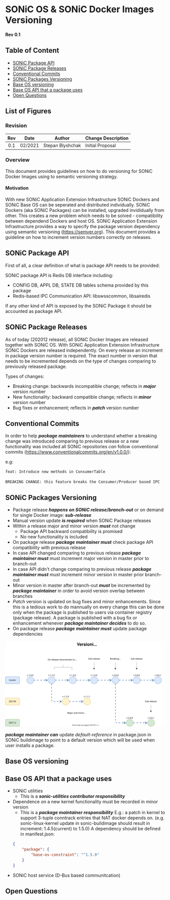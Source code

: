<!-- omit in toc -->
# SONiC OS & SONiC Docker Images Versioning

<!-- omit in toc -->
#### Rev 0.1

<!-- omit in toc -->
## Table of Content
- [SONiC Package API](#sonic-package-api)
- [SONiC Package Releases](#sonic-package-releases)
- [Conventional Commits](#conventional-commits)
- [SONiC Packages Versioning](#sonic-packages-versioning)
- [Base OS versioning](#base-os-versioning)
- [Base OS API that a package uses](#base-os-api-that-a-package-uses)
- [Open Questions](#open-questions)

<!-- omit in toc -->
## List of Figures

### Revision

| Rev |     Date    |       Author            | Change Description                   |
|:---:|:-----------:|:-----------------------:|--------------------------------------|
| 0.1 | 02/2021     | Stepan Blyshchak        | Initial Proposal                     |

### Overview

This document provides guidelines on how to do versioning for SONiC Docker Images using to semantic versioning strategy.

<!-- omit in toc -->
#### Motivation

With new SONiC Application Extension Infrastructure SONiC Dockers and SONiC Base OS can be seperated and distributed individually.
SONiC Dockers (aka SONiC Packages) can be installed, upgraded invididually from other. This creates a new problem which needs to be
solved - compatibility between dependend Dockers and host OS. SONiC Application Extension Infrastructure provides a way to specify
the package version dependency using semantic versioning (https://semver.org). This document provides a guideline on how to increment
version numbers correctly on releases.  

## SONiC Package API

First of all, a clear definition of what is package API needs to be provided:

SONiC package API is Redis DB interface including:
  - CONFIG DB, APPL DB, STATE DB tables schema provided by this package
  - Redis-based IPC Communication API: libswsscommon, libsairedis

If any other kind of API is exposed by the SONiC Package it should be accounted as package API.

## SONiC Package Releases

As of today (202012 release), all SONiC Docker Images are released together with SONiC OS. With SONiC Application Extension
Infrastructure SONiC Dockers are released independently. On every release an increment in package version number is required.
The exact number in version that needs to be incremented depends on the type of changes comparing to previously released
package.

Types of changes:
  - Breaking change: backwards incompatible change; reflects in ***major*** version number
  - New functionality: backward compatible change; reflects in ***minor*** version number
  - Bug fixes or enhancement; reflects in ***patch*** version number

## Conventional Commits

In order to help ***package maintainers*** to understand whether a breaking change was introduced
comparing to previous release or a new functionality was included all SONiC repositories *can*
follow conventional commits (https://www.conventionalcommits.org/en/v1.0.0/):

e.g:

```
feat: Introduce new methods in ConsumerTable

BREAKING CHANGE: this feature breaks the Consumer/Producer based IPC
```

## SONiC Packages Versioning

- Package release ***happens on SONiC release/branch-out*** or on demand for single Docker image: ***sub-release***
- Manual version update ***is required*** when SONiC Package releases
- Within a release major and minor version ***must*** not change
  - Package API backward compatibility is promised
  - No new functionality is included
- On package release ***package maintainer must*** check package API compatibility with previous release
- In case API changed comparing to previous release ***package maintainer must*** must increment major version in master prior to branch-out
- In case API didn't change comparing to previous release ***package maintainer must*** must increment minor version in master prior branch-out
- Minor version in master after branch-out ***must*** be incremented by ***package maintainer*** in order to avoid version overlap between branches
- *Patch* version is updated on bug fixes and minor enhancements. Since this is a tedious work to do mannually on every change
  this can be done only when the package is published to users via container registry (package release).
  A package is published with a bug fix or enhancement whenever ***package maintainer decides*** to do so.
- On package release ***package maintainer must*** update package dependencies

<p align=center>
<img src="img/versioning-strategy.svg" alt="Figure 1. SONiC Docker Images Versioning Strategy">
</p>

***package maintainer can*** update *default-reference* in package.json in SONiC buildimage to point to a default version which will be used when user installs a package.

## Base OS versioning

## Base OS API that a package uses

- SONiC utilities
    - This is a ***sonic-utilities contributor responsibility***
- Dependence on a new kernel functionality must be recorded in minor version
    - This is a ***package maintainer responsibility***
    E.g.: a patch in kernel to support 3-tuple conntrack entries that NAT docker depends on. (e.g. sonic-linux-kernel update in sonic-buildimage should result in increment: 1.4.5(current) to 1.5.0)
    A dependency should be defined in manifest.json:
    ```json
    {
        "package": {
            "base-os-constraint": "^1.5.0"
        }
    }
    ```
- SONiC host service (D-Bus based communitcation)


## Open Questions
